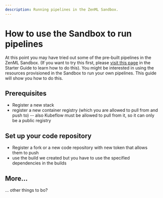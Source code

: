 ```yaml
---
description: Running pipelines in the ZenML Sandbox.
---
```


# How to use the Sandbox to run pipelines

At this point you may have tried out some of the pre-built pipelines in the
ZenML Sandbox. (If you want to try this first, please [visit this page](..//starter-guide/switch-to-production.md) in the
Starter Guide to learn how to do this). You might be interested in using the
resources provisioned in the Sandbox to run your own pipelines. This guide will
show you how to do this.

## Prerequisites

- Register a new stack
- register a new container registry (which you are allowed to pull from and push
  to) -- also Kubeflow must be allowed to pull from it, so it can only be a
  public registry

## Set up your code repository

- Register a fork or a new code repository with new token that allows them to
  push
- use the build we created but you have to use the specified dependencies in the builds

## More...

... other things to bo?
